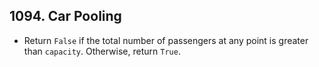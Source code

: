 ## 1094. Car Pooling

-   Return `False` if the total number of passengers at any point is greater than `capacity`. Otherwise, return `True`.
